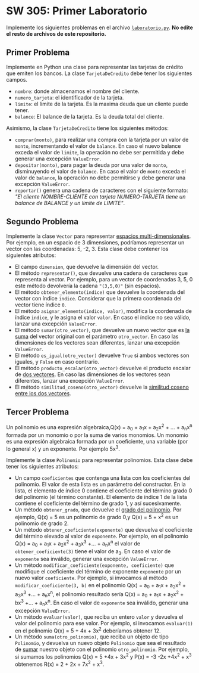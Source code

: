# SW 305: Primer Laboratorio

Implemente los siguientes problemas en el archivo [`laboratorio.py`](laboratorio.py).
**No edite el resto de archivos de este repositorio.**

## Primer Problema

Implemente en Python una clase para representar las tarjetas de crédito que emiten los bancos.
La clase `TarjetaDeCredito` debe tener los siguientes campos.

* `nombre`: donde almacenamos el nombre del cliente.
* `numero_tarjeta`: el identificador de la tarjeta.
* `limite`: el limite de la tarjeta. Es la maxima deuda que un cliente puede tener.
* `balance`: El balance de la tarjeta. Es la deuda total del cliente.

Asimismo, la clase `TarjetaDeCredito` tiene los siguientes métodos:

* `comprar(monto)`, para realizar una compra con la tarjeta por un valor de `monto`, incrementando el valor de `balance`. En caso el nuevo balance exceda el valor de `limite`, la operación no debe ser permitida y debe generar una excepción `ValueError`.
* `depositar(monto)`, para pagar la deuda por una valor de `monto`, disminuyendo el valor de `balance`. En caso el valor de `monto` exceda el valor de `balance`, la operación no debe permitirse y debe generar una excepción `ValueError`.
* `reportar()` genera una cadena de caracteres con el siguiente formato: *"El cliente NOMBRE-CLIENTE con tarjeta NUMERO-TARJETA tiene un balance de BALANCE y un limite de LIMITE"*.

## Segundo Problema

Implemente la clase `Vector` para representar [espacios multi-dimensionales](https://es.wikipedia.org/wiki/Vector). Por ejemplo, en un espacio de 3 dimensiones, podríamos representar un vector con las coordenadas: 5, -2, 3. Esta clase debe contener los siguientes atributos:

* El campo `dimension`, que devuelve la dimensión del vector.
* El método `representar()`, que devuelve una cadena de caracteres que representa al vector. Por ejemplo, para un vector de coordenadas 3, 5, 0 este método devolvería la cadena `"(3,5,0)"` (sin espacios).
* El método `obtener_elemento(indice)` que devuelve la coordenada del vector con índice `indice`. 
Considerar que la primera coordenada del vector tiene índice `0`.
* El método `asignar_elememto(indice, valor)`, modifica la coordenada de índice `indice`, y le asigna el valor `valor`. En caso el índice no sea válido, lanzar una excepción `ValueError`.
* El método `sumar(otro_vector)`, que devuelve un nuevo vector que es [la suma](https://www.educaplus.org/movi/1_4sumavector.html) del vector original con el parámetro `otro_vector`. En caso las dimensiones de los vectores sean diferentes, lanzar una excepción `ValueError`.
* El método `es_igual(otro_vector)` devuelve `True` si ambos vectores son iguales, y `False` en caso contrario.
* El método `producto_escalar(otro_vector)` devuelve el producto escalar de [dos vectores](https://www.superprof.es/apuntes/escolar/matematicas/analitica/vectores/producto-escalar-2.html).  En caso las dimensiones de los vectores sean diferentes, lanzar una excepción `ValueError`.
* El método `similitud_coseno(otro_vector)` devuelve la [similitud coseno entre los dos vectores](https://www.learndatasci.com/glossary/cosine-similarity/).

## Tercer Problema

Un polinomio es una expresión algebraica,Q(x) = a<sub>0</sub> + a<sub>1</sub>x + a<sub>2</sub>x<sup>2</sup> + ... + a<sub>n</sub>x<sup>n</sup> formada por un monomio o por la suma de varios monomios. Un monomio es una expresión algebraica formada por un coeficiente, una variable (por lo general x) y un exponente. Por ejemplo 5x<sup>3</sup>.

Implemente la clase `Polinomio` para representar polinomios. Esta clase debe tener los siguientes atributos:

* Un campo `coeficientes` que contenga una lista con los coeficientes del polinomio. El valor de esta lista es un parámetro del constructor. En la lista, el elemento de índice 0 contiene el coeficiente del término grado 0 del polinomio (el término constante). El elemento de índice 1 de la lista contiene el coeficiente del término de grado 1, y así sucesivamente.
* Un método `obtener_grado`, que devuelve el [grado del polinomio](https://es.wikipedia.org/wiki/Grado_(polinomio)). Por ejemplo, Q(x) = 5 es un polinomio de grado 0,y Q(x) = 5 + x<sup>2</sup> es un polinomio de grado 2.
* Un método `obtener_coeficiente(exponente)` que devuelva el coeficiente del término elevado al valor de `exponente`. Por ejemplo, en el polinomio Q(x) = a<sub>0</sub> + a<sub>1</sub>x + a<sub>2</sub>x<sup>2</sup> +  a<sub>3</sub>x<sup>3</sup> +... + a<sub>n</sub>x<sup>n</sup> el valor de `obtener_coeficiente(3)` tiene el valor de a<sub>3</sub>. En caso el valor de `exponente` sea inválido, generar una excepción `ValueError`.
* Un método `modificar_coeficiente(exponente, coeficiente)` que modifique el coeficiente del término de exponente `exponente` por un nuevo valor `coeficiente`. Por ejemplo, si invocamos al método `modificar_coeficiente(3, b)` en el polinomio Q(x) = a<sub>0</sub> + a<sub>1</sub>x + a<sub>2</sub>x<sup>2</sup>  + a<sub>3</sub>x<sup>3</sup> +... + a<sub>n</sub>x<sup>n</sup>, el polinomio resultado sería  Q(x) = a<sub>0</sub> + a<sub>1</sub>x + a<sub>2</sub>x<sup>2</sup>  + bx<sup>3</sup> +... + a<sub>n</sub>x<sup>n</sup>. En caso el valor de `exponente` sea inválido, generar una excepción `ValueError`.
* Un método `evaluar(valor)`, que reciba un entero `valor` y devuelva el valor del polinomio para ese valor. Por ejemplo, si invocamos `evaluar(1)` en el polinomio Q(x) = 5 + 4x + 3x<sup>2</sup> deberíamos obtener 12.
* Un método `suma(otro_polinomio)`, que reciba un objeto de tipo `Polinomio`, y devuelva un nuevo objeto `Polinomio` que sea el resultado de [sumar](https://www.superprof.es/apuntes/escolar/matematicas/algebra/polinomios/suma-de-polinomios.html#tema_suma-de-polinomios) nuestro objeto con el polinomio `otro_polinomio`. Por ejemplo, si sumamos los polinomios Q(x) = 5 +4x + 3x<sup>2</sup> y P(x) = -3 -2x +4x<sup>2</sup> + x<sup>3</sup> obtenemos R(x) = 2 + 2x + 7x<sup>2</sup> + x<sup>3</sup>.